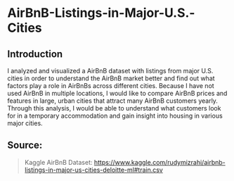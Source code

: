 # AirBnB-Listings-in-Major-U.S.-Cities

## Introduction

I analyzed and visualized a AirBnB dataset with listings from major U.S. cities in order to understand the AirBnB market better and find out what factors play a role in AirBnBs across different cities. Because I have not used AirBnB in multiple locations, I would like to compare AirBnB prices and features in large, urban cities that attract many AirBnB customers yearly. Through this analysis, I would be able to understand what customers look for in a temporary accommodation and gain insight into housing in various major cities.

## Source:
>Kaggle AirBnB Dataset: https://www.kaggle.com/rudymizrahi/airbnb-listings-in-major-us-cities-deloitte-ml#train.csv
